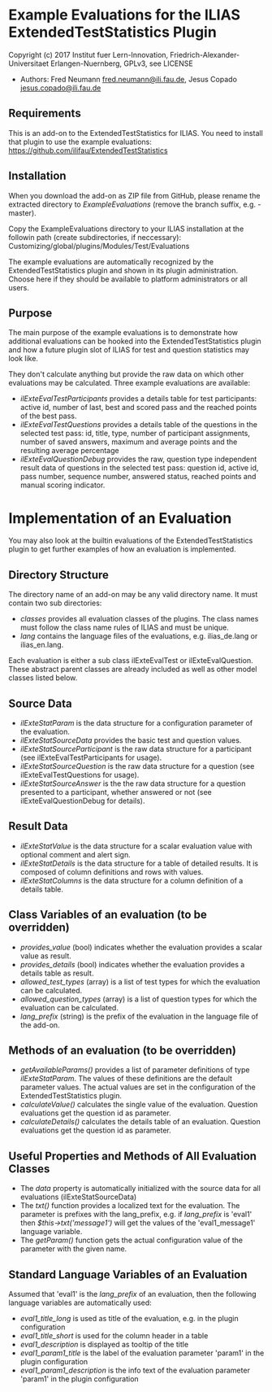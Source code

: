 Example Evaluations for the ILIAS ExtendedTestStatistics Plugin
===============================================================

Copyright (c) 2017 Institut fuer Lern-Innovation, Friedrich-Alexander-Universitaet Erlangen-Nuernberg, GPLv3, see LICENSE

- Authors:   Fred Neumann <fred.neumann@ili.fau.de>, Jesus Copado <jesus.copado@ili.fau.de>


Requirements
------------

This is an add-on to the ExtendedTestStatistics for ILIAS. You need to install that plugin to use the example evaluations:
https://github.com/ilifau/ExtendedTestStatistics

Installation
------------

When you download the add-on as ZIP file from GitHub, please rename the extracted directory to *ExampleEvaluations*
(remove the branch suffix, e.g. -master).

Copy the ExampleEvaluations directory to your ILIAS installation at the followin path
(create subdirectories, if neccessary): Customizing/global/plugins/Modules/Test/Evaluations

The example evaluations are automatically recognized by the ExtendedTestStatistics plugin and shown in its plugin
administration. Choose here if they should be available to platform administrators or all users.

Purpose
-------

The main purpose of the example evaluations is to demonstrate how additional evaluations can be hooked into the 
ExtendedTestStatistics plugin and how a future plugin slot of ILIAS for test and question statistics may look like.

They don't calculate anything but provide the raw data on which other evaluations may be calculated. Three example evaluations 
are available: 

* *ilExteEvalTestParticipants* provides a details table for test participants: active id, number of last, best and scored pass
  and the reached points of the best pass.
* *ilExteEvalTestQuestions* provides a details table of the questions in the selected test pass: id, title, type, 
  number of participant assignments, number of saved answers, maximum and average points and the resulting average percentage
* *ilExteEvalQuestionDebug* provides the raw, question type independent result data of questions in the selected test pass:
  question id, active id, pass number, sequence number, answered status, reached points and manual scoring indicator.

  
Implementation of an Evaluation
===============================

You may also look at the builtin evaluations of the ExtendedTestStatistics plugin to get further examples of how an 
evaluation is implemented. 

Directory Structure
-------------------

The directory name of an add-on may be any valid directory name. It must contain two sub directories:
 
* *classes* provides all evaluation classes of the plugins. The class names must follow the class name rules of ILIAS 
  and must be unique.
* *lang* contains the language files of the evaluations, e.g. ilias_de.lang or ilias_en.lang.

Each evaluation is either a sub class ilExteEvalTest or ilExteEvalQuestion. These abstract parent classes are already 
included as well as other model classes listed below. 

Source Data
-----------

* *ilExteStatParam* is the data structure for a configuration parameter of the evaluation.
* *ilExteStatSourceData*  provides the basic test and question values.
* *ilExteStatSourceParticipant* is the raw data structure for a participant (see ilExteEvalTestParticipants for usage).
* *ilExteStatSourceQuestion* is the raw data structure for a question (see ilExteEvalTestQuestions for usage).
* *ilExteStatSourceAnswer* is the the raw data structure for a question presented to a participant, whether answered or not
  (see ilExteEvalQuestionDebug for details).

Result Data
-----------

* *ilExteStatValue* is the data structure for a scalar evaluation value with optional comment and alert sign.
* *ilExteStatDetails* is the data structure for a table of detailed results. It is composed of column definitions and rows with values.
* *ilExteStatColumns* is the data structure for a column definition of a details table.

Class Variables of an evaluation (to be overridden)
--------------------------------------------------

* *provides_value* (bool) indicates whether the evaluation provides a scalar value as result.
* *provides_details* (bool) indicates whether the evaluation provides a details table as result.
* *allowed_test_types* (array) is a list of test types for which the evaluation can be calculated.
* *allowed_question_types* (array) is a list of question types for which the evaluation can be calculated.
* *lang_prefix* (string) is the prefix of the evaluation in the language file of the add-on.

Methods of an evaluation (to be overridden)
-------------------------------------------

* *getAvailableParams()* provides a list of parameter definitions of type *ilExteStatParam*. The values of these definitions 
  are the default parameter values. The actual values are set in the configuration of the ExtendedTestStatistics plugin.
* *calculateValue()* calculates the single value of the evaluation. Question evaluations get the question id as parameter.
* *calculateDetails()* calculates the details table of an evaluation. Question evaluations get the question id as parameter.

Useful Properties and Methods of All Evaluation Classes
-------------------------------------------------------

* The *data* property is automatically initialized with the source data for all evaluations (ilExteStatSourceData)
* The *txt()* function provides a localized text for the evaluation. The parameter is prefixes with the lang_prefix, e.g. 
  if *lang_prefix* is 'eval1' then *$this->txt('message1')* will get the values of the 'eval1_message1' language variable.
* The *getParam()* function gets the actual configuration value of the parameter with the given name. 

Standard Language Variables of an Evaluation
--------------------------------------------

Assumed that 'eval1' is the *lang_prefix* of an evaluation, then the following language variables are automatically used:

* *eval1_title_long* is used as title of the evaluation, e.g. in the plugin configuration
* *eval1_title_short* is used for the column header in a table 
* *eval1_description* is displayed as tooltip of the title
* *eval1_param1_title* is the label of the evaluation parameter 'param1' in the plugin configuration
* *eval1_param1_description* is the info text of the evaluation parameter 'param1' in the plugin configuration


